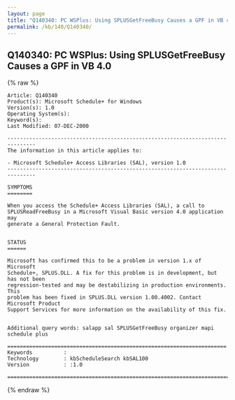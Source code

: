 ```yaml
---
layout: page
title: "Q140340: PC WSPlus: Using SPLUSGetFreeBusy Causes a GPF in VB 4.0"
permalink: /kb/140/Q140340/
---
```


## Q140340: PC WSPlus: Using SPLUSGetFreeBusy Causes a GPF in VB 4.0

{% raw %}

	Article: Q140340
	Product(s): Microsoft Schedule+ for Windows
	Version(s): 1.0
	Operating System(s): 
	Keyword(s): 
	Last Modified: 07-DEC-2000
	
	-------------------------------------------------------------------------------
	The information in this article applies to:
	
	- Microsoft Schedule+ Access Libraries (SAL), version 1.0 
	-------------------------------------------------------------------------------
	
	SYMPTOMS
	========
	
	When you access the Schedule+ Access Libraries (SAL), a call to
	SPLUSReadFreeBusy in a Microsoft Visual Basic version 4.0 application may
	generate a General Protection Fault.
	
	
	STATUS
	======
	
	Microsoft has confirmed this to be a problem in version 1.x of Microsoft
	Schedule+, SPLUS.DLL. A fix for this problem is in development, but has not been
	regression-tested and may be destabilizing in production environments. This
	problem has been fixed in SPLUS.DLL version 1.00.4002. Contact Microsoft Product
	Support Services for more information on the availability of this fix.
	
	
	Additional query words: salapp sal SPLUSGetFreeBusy organizer mapi schedule plus
	
	======================================================================
	Keywords          :  
	Technology        : kbScheduleSearch kbSAL100
	Version           : :1.0
	
	=============================================================================
	

{% endraw %}
